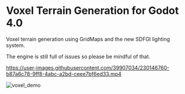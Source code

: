 # Voxel Terrain Generation for Godot 4.0
Voxel terrain generation using GridMaps and the new SDFGI lighting system.

The engine is still full of issues so please be mindful of that.

https://user-images.githubusercontent.com/39907034/230146760-b87a6c78-9ff8-4abc-a2bd-ceee7bf6ed33.mp4

![voxel_demo](https://user-images.githubusercontent.com/39907034/230147049-acaf17b4-6eef-4416-811b-2dd93dfd627a.png)
